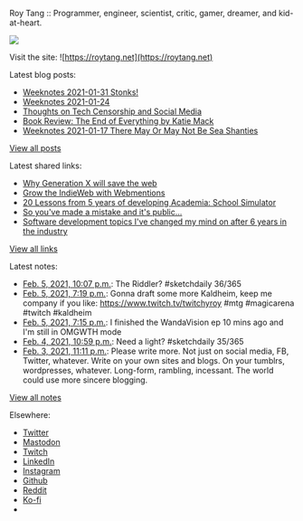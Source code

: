 Roy Tang :: Programmer, engineer, scientist, critic, gamer, dreamer, and kid-at-heart.

![](https://roytang.net/static/img/profile.jpg)

Visit the site: ![https://roytang.net](https://roytang.net)

Latest blog posts:

- [Weeknotes 2021-01-31 Stonks!](https://roytang.net/2021/01/weeknotes-2021-01-31/)
- [Weeknotes 2021-01-24](https://roytang.net/2021/01/weeknotes-2021-01-24/)
- [Thoughts on Tech Censorship and Social Media](https://roytang.net/2021/01/tech-censorship/)
- [Book Review: The End of Everything by Katie Mack](https://roytang.net/2021/01/end-of-everything/)
- [Weeknotes 2021-01-17 There May Or May Not Be Sea Shanties](https://roytang.net/2021/01/weeknotes-2021-01-17/)

[View all posts](https://roytang.net/blog)

Latest shared links:

- [Why Generation X will save the web](https://roytang.net/2021/02/why-generation-x-will-save-the-web/)
- [Grow the IndieWeb with Webmentions](https://roytang.net/2021/01/grow-the-indieweb-with-webmentions/)
- [20 Lessons from 5 years of developing Academia: School Simulator](https://roytang.net/2021/01/20-lessons-from-5-years-of-developing-academia-school-simulator/)
- [So you&#x27;ve made a mistake and it&#x27;s public...](https://roytang.net/2021/01/so-youve-made-a-mistake-and-its-public/)
- [Software development topics I&#x27;ve changed my mind on after 6 years in the industry](https://roytang.net/2021/01/software-development-topics-ive-changed-my-mind-on-after-6-years-in-the-industry/)

[View all links](https://roytang.net/links)

Latest notes:

- [Feb. 5, 2021, 10:07 p.m.](https://roytang.net/2021/02/1357692249409155072/): The Riddler? #sketchdaily 36/365
- [Feb. 5, 2021, 7:19 p.m.](https://roytang.net/2021/02/1357650153709142017/): Gonna draft some more Kaldheim, keep me company if you like: https://www.twitch.tv/twitchyroy #mtg #magicarena #twitch #kaldheim
- [Feb. 5, 2021, 7:15 p.m.](https://roytang.net/2021/02/1357649120769445890/): I finished the WandaVision ep 10 mins ago and I&#x27;m still in OMGWTH mode
- [Feb. 4, 2021, 10:59 p.m.](https://roytang.net/2021/02/1357343071902437385/): Need a light? #sketchdaily 35/365
- [Feb. 3, 2021, 11:11 p.m.](https://roytang.net/2021/02/23ef43058c482c829265e01e331d53c2/): Please write more. Not just on social media, FB, Twitter, whatever. Write on your own sites and blogs. On your tumblrs, wordpresses, whatever. Long-form, rambling, incessant. The world could use more sincere blogging.

[View all notes](https://roytang.net/notes)

Elsewhere:

- [Twitter](https://twitter.com/roytang)
- [Mastodon](https://mastodon.technology/@roytang)
- [Twitch](https://twitch.tv/twitchyroy)
- [LinkedIn](https://www.linkedin.com/in/roytang)
- [Instagram](https://instagram.com/roytang0400)
- [Github](https://github.com/roytang)
- [Reddit](https://reddit.com/u/hungryroy)
- [Ko-fi](https://ko-fi.com/roytang)
- [](mailto:hello@roytang.net)